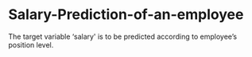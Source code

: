 # Salary-Prediction-of-an-employee
The target variable ‘salary' is to be predicted according to employee’s position level.
